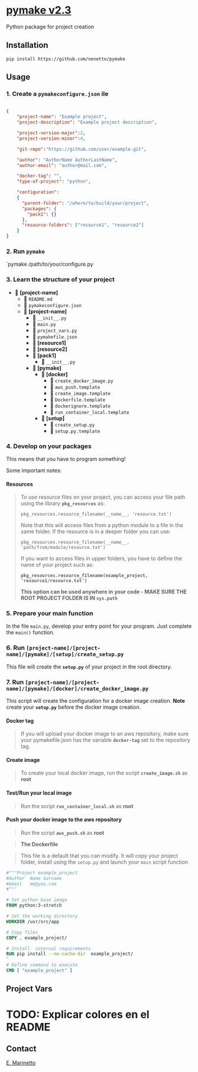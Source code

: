 # [pymake v2.3](https://github.com/nenetto/pymake.git)

Python package for project creation

## Installation

`pip install https://github.com/nenetto/pymake`

## Usage

### 1. Create a `pymakeconfigure.json` ile
```json

{
    "project-name": "Example project",
    "project-description": "Example project description",

    "project-version-major":2,
    "project-version-minor":4,

    "git-repo":"https://github.com/user/example.git",

    "author": "AuthorName AuthorLastName",
    "author-email": "author@mail.com",

    "docker-tag": "",
    "type-of-project": "python",

    "configuration":
    {
      "parent-folder": "/where/to/build/your/project",
      "packages": {
        "pack1": {}
      },
      "resource-folders": ["resource1", "resource2"]
    }
}

````

### 2. Run **`pymake`**

`pymake /path/to/your/configure.py

### 3. Learn the structure of your project

- :open_file_folder: **[project-name]**
    - :page_with_curl: `README.md`
    - :page_with_curl: `pymakeconfigure.json`
    - :open_file_folder: **[project-name]**
        - :page_with_curl: `__init__.py`
        - :page_with_curl: `main.py`
        - :page_with_curl: `project_vars.py`
        - :page_with_curl: `pymakefile.json`
        - :open_file_folder: **[resource1]**
        - :open_file_folder: **[resource2]**
        - :open_file_folder: **[pack1]**
            - :page_with_curl: `__init__.py`
        - :open_file_folder: **[pymake]**
            - :open_file_folder: **[docker]**
                - :page_with_curl: `create_docker_image.py`
                - :page_with_curl: `aws_push.template`
                - :page_with_curl: `create_image.template`
                - :page_with_curl: `Dockerfile.template`
                - :page_with_curl: `dockerignore.template`
                - :page_with_curl: `run_container_local.template`
            - :open_file_folder: **[setup]**
                - :page_with_curl: `create_setup.py`
                - :page_with_curl: `setup.py.template`


### 4. Develop on your packages

This means that you have to program something!

Some important notes:

#### Resources
>To use resource files on your project, you can access your file path using the library **`pkg_resources`** as:
>
>`pkg_resources.resource_filename(__name__, 'resource.txt')`
>
>Note that this will access files from a python module to a file in the same folder. If the resource is in a deeper folder you can use:
>
>`pkg_resources.resource_filename(__name__, 'path/from/module/resource.txt')`
>
>If you want to access files in upper folders, you have to define the name of your project such as:
>
>**`pkg_resources.resource_filename(example_project, 'resource1/resource.txt')`**
>
>**This option can be used anywhere in your code - MAKE SURE THE ROOT PROJECT FOLDER IS IN `sys.path`**


### 5. Prepare your main function

In the file `main.py`, develop your entry point for your program. Just complete the `main()` function.

### 6. Run `[project-name]/[project-name]/[pymake]/[setup]/create_setup.py`

This file will create the **`setup.py`** of your project in the root directory.

### 7. Run `[project-name]/[project-name]/[pymake]/[docker]/create_docker_image.py`

This script will create the configuration for a docker image creation. **Note** create your **`setup.py`** before the docker image creation.

#### Docker tag

>If you will upload your docker image to an aws repository, make sure your pymakefile.json has the variable **`docker-tag`** set to the repository tag.

#### Create image

>To create your local docker image, run the script **`create_image.sh`** as **root**

#### Test/Run your local image

>Run the script **`run_container_local.sh`** as **root**

#### Push your docker image to the **aws** repository

>Run the script **`aws_push.sh`** as **root**

>**The Dockerfile**

>This file is a default that you can modify. It will copy your project folder, install using the `setup.py` and launch your `main` script function

```dockerfile
#"""Project example_project
#Author  Name Surname
#email   me@you.com
#"""

# Set python base image
FROM python:3-stretch

# Set the working directory
WORKDIR /usr/src/app

# Copy files
COPY . example_project/

# Install  internal requirements
RUN pip install --no-cache-dir  example_project/
`
# Define command to execute
CMD [ "example_project" ]
```

## Project Vars

# TODO: Explicar colores en el README


## Contact
[E. Marinetto](mailto:nenetto@gmail.com)
